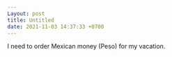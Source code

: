 ```yaml
---
Layout: post
title: Untitled
date: 2021-11-03 14:37:33 +0700
---
```

I need to order Mexican money (Peso) for my vacation.
